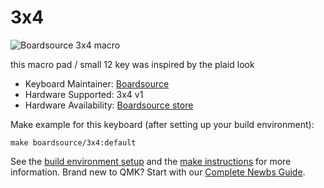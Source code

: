 # 3x4

![Boardsource 3x4 macro](https://i.imgur.com/EiPF1hh.jpg)

this macro pad / small 12 key was inspired by the plaid look

*   Keyboard Maintainer: [Boardsource](https://github.com/daysgobye)
*   Hardware Supported: 3x4 v1
*   Hardware Availability: [Boardsource store](https://boardsource.xyz/store/5ecc2008eee64242946c98c1)

Make example for this keyboard (after setting up your build environment):

    make boardsource/3x4:default

See the [build environment setup](https://docs.qmk.fm/#/getting_started_build_tools) and the [make instructions](https://docs.qmk.fm/#/getting_started_make_guide) for more information. Brand new to QMK? Start with our [Complete Newbs Guide](https://docs.qmk.fm/#/newbs).
